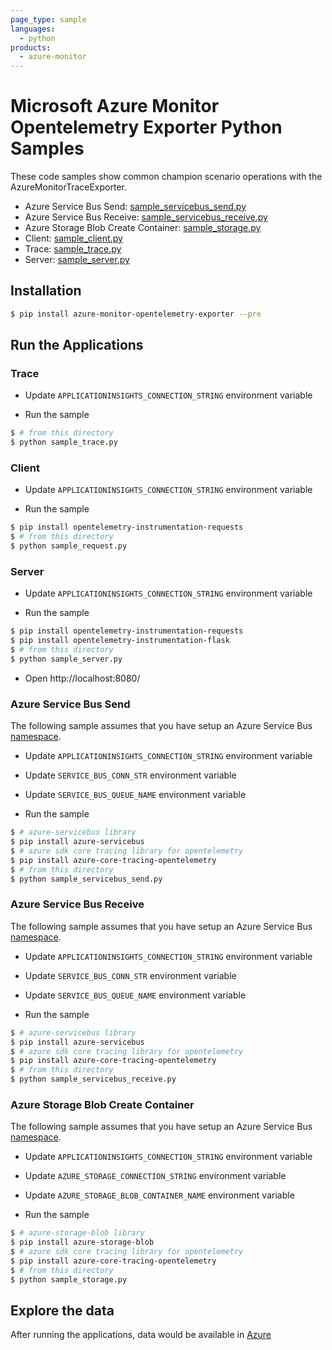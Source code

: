 ```yaml
---
page_type: sample
languages:
  - python
products:
  - azure-monitor
---
```


# Microsoft Azure Monitor Opentelemetry Exporter Python Samples

These code samples show common champion scenario operations with the AzureMonitorTraceExporter.

* Azure Service Bus Send: [sample_servicebus_send.py](https://github.com/Azure/azure-sdk-for-python/blob/main/sdk/monitor/azure-monitor-opentelemetry-exporter/samples/traces/sample_servicebus_send.py)
* Azure Service Bus Receive: [sample_servicebus_receive.py](https://github.com/Azure/azure-sdk-for-python/blob/main/sdk/monitor/azure-monitor-opentelemetry-exporter/samples/traces/sample_servicebus_receive.py)
* Azure Storage Blob Create Container: [sample_storage.py](https://github.com/Azure/azure-sdk-for-python/blob/main/sdk/monitor/azure-monitor-opentelemetry-exporter/samples/traces/sample_storage.py)
* Client: [sample_client.py](https://github.com/Azure/azure-sdk-for-python/blob/main/sdk/monitor/azure-monitor-opentelemetry-exporter/samples/traces/sample_client.py)
* Trace: [sample_trace.py](https://github.com/Azure/azure-sdk-for-python/blob/main/sdk/monitor/azure-monitor-opentelemetry-exporter/samples/traces/sample_trace.py)
* Server: [sample_server.py](https://github.com/Azure/azure-sdk-for-python/blob/main/sdk/monitor/azure-monitor-opentelemetry-exporter/samples/traces/sample_server.py)

## Installation

```sh
$ pip install azure-monitor-opentelemetry-exporter --pre
```

## Run the Applications

### Trace

* Update `APPLICATIONINSIGHTS_CONNECTION_STRING` environment variable

* Run the sample

```sh
$ # from this directory
$ python sample_trace.py
```

### Client

* Update `APPLICATIONINSIGHTS_CONNECTION_STRING` environment variable

* Run the sample

```sh
$ pip install opentelemetry-instrumentation-requests
$ # from this directory
$ python sample_request.py
```

### Server

* Update `APPLICATIONINSIGHTS_CONNECTION_STRING` environment variable

* Run the sample

```sh
$ pip install opentelemetry-instrumentation-requests
$ pip install opentelemetry-instrumentation-flask
$ # from this directory
$ python sample_server.py
```

* Open http://localhost:8080/

### Azure Service Bus Send

The following sample assumes that you have setup an Azure Service Bus [namespace](https://docs.microsoft.com/azure/service-bus-messaging/service-bus-quickstart-portal).

* Update `APPLICATIONINSIGHTS_CONNECTION_STRING` environment variable
* Update `SERVICE_BUS_CONN_STR` environment variable
* Update `SERVICE_BUS_QUEUE_NAME` environment variable

* Run the sample

```sh
$ # azure-servicebus library
$ pip install azure-servicebus
$ # azure sdk core tracing library for opentelemetry
$ pip install azure-core-tracing-opentelemetry
$ # from this directory
$ python sample_servicebus_send.py
```

### Azure Service Bus Receive

The following sample assumes that you have setup an Azure Service Bus [namespace](https://docs.microsoft.com/azure/service-bus-messaging/service-bus-quickstart-portal).

* Update `APPLICATIONINSIGHTS_CONNECTION_STRING` environment variable
* Update `SERVICE_BUS_CONN_STR` environment variable
* Update `SERVICE_BUS_QUEUE_NAME` environment variable

* Run the sample

```sh
$ # azure-servicebus library
$ pip install azure-servicebus
$ # azure sdk core tracing library for opentelemetry
$ pip install azure-core-tracing-opentelemetry
$ # from this directory
$ python sample_servicebus_receive.py
```

### Azure Storage Blob Create Container

The following sample assumes that you have setup an Azure Service Bus [namespace](https://docs.microsoft.com/azure/service-bus-messaging/service-bus-quickstart-portal).

* Update `APPLICATIONINSIGHTS_CONNECTION_STRING` environment variable
* Update `AZURE_STORAGE_CONNECTION_STRING` environment variable
* Update `AZURE_STORAGE_BLOB_CONTAINER_NAME` environment variable

* Run the sample

```sh
$ # azure-storage-blob library
$ pip install azure-storage-blob
$ # azure sdk core tracing library for opentelemetry
$ pip install azure-core-tracing-opentelemetry
$ # from this directory
$ python sample_storage.py
```

## Explore the data

After running the applications, data would be available in [Azure](
https://docs.microsoft.com/azure/azure-monitor/app/app-insights-overview#where-do-i-see-my-telemetry)
